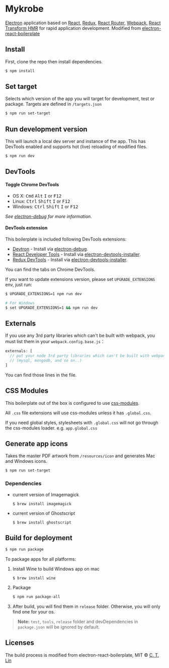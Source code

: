 # Mykrobe

[Electron](http://electron.atom.io/) application based on [React](https://facebook.github.io/react/), [Redux](https://github.com/reactjs/redux), [React Router](https://github.com/reactjs/react-router), [Webpack](http://webpack.github.io/docs/), [React Transform HMR](https://github.com/gaearon/react-transform-hmr) for rapid application development. Modified from [electron-react-boilerplate](https://github.com/chentsulin/electron-react-boilerplate)

## Install

First, clone the repo then install dependencies.

```bash
$ npm install
```

## Set target

Selects which version of the app you will target for development, test or package. Targets are defined in `/targets.json`

```bash
$ npm run set-target
```

## Run development version

This will launch a local dev server and instance of the app. This has DevTools enabled and supports hot (live) reloading of modified files.

```bash
$ npm run dev
```

## DevTools

#### Toggle Chrome DevTools

- OS X: <kbd>Cmd</kbd> <kbd>Alt</kbd> <kbd>I</kbd> or <kbd>F12</kbd>
- Linux: <kbd>Ctrl</kbd> <kbd>Shift</kbd> <kbd>I</kbd> or <kbd>F12</kbd>
- Windows: <kbd>Ctrl</kbd> <kbd>Shift</kbd> <kbd>I</kbd> or <kbd>F12</kbd>

*See [electron-debug](https://github.com/sindresorhus/electron-debug) for more information.*

#### DevTools extension

This boilerplate is included following DevTools extensions:

* [Devtron](https://github.com/electron/devtron) - Install via [electron-debug](https://github.com/sindresorhus/electron-debug).
* [React Developer Tools](https://github.com/facebook/react-devtools) - Install via [electron-devtools-installer](https://github.com/GPMDP/electron-devtools-installer).
* [Redux DevTools](https://github.com/zalmoxisus/redux-devtools-extension) - Install via [electron-devtools-installer](https://github.com/GPMDP/electron-devtools-installer).

You can find the tabs on Chrome DevTools.

If you want to update extensions version, please set `UPGRADE_EXTENSIONS` env, just run:

```bash
$ UPGRADE_EXTENSIONS=1 npm run dev

# For Windows
$ set UPGRADE_EXTENSIONS=1 && npm run dev
```

## Externals

If you use any 3rd party libraries which can't be built with webpack, you must list them in your `webpack.config.base.js`：

```javascript
externals: [
  // put your node 3rd party libraries which can't be built with webpack here 
  // (mysql, mongodb, and so on..)
]
```

You can find those lines in the file.


## CSS Modules

This boilerplate out of the box is configured to use [css-modules](https://github.com/css-modules/css-modules).

All `.css` file extensions will use css-modules unless it has `.global.css`.

If you need global styles, stylesheets with `.global.css` will not go through the
css-modules loader. e.g. `app.global.css`

## Generate app icons

Takes the master PDF artwork from `/resources/icon` and generates Mac and Windows icons.

```bash
$ npm run set-target
```

### Dependencies

* current version of Imagemagick 

	```
	$ brew install imagemagick
	```

* current version of Ghostscript 

	```
	$ brew install ghostscript
	```



## Build for deployment

```bash
$ npm run package
```

To package apps for all platforms:

1. Install Wine to build Windows app on mac

	```
	$ brew install wine
	```
2. Package

	```bash
	$ npm run package-all
	```

3. After build, you will find them in `release` folder. Otherwise, you will only find one for your os.

> **Note:** `test`, `tools`, `release` folder and devDependencies in `package.json` will be ignored by default.


## Licenses

The build process is modified from electron-react-boilerplate, MIT © [C. T. Lin](https://github.com/chentsulin)

